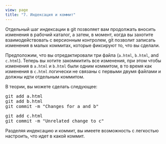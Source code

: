 ```yaml
---
view: page
title: "7. Индексация и коммит"
---
```


<p>Отдельный шаг индексации в git позволяет вам продолжать вносить изменения в рабочий каталог, а затем, в момент, когда вы захотите взаимодействовать с версионным контролем, git позволит записать изменения в малых коммитах, которые фиксируют то, что вы сделали.</p>

<p>Предположим, что вы отредактировали три файла (<code>a.html</code>, <code>b.html</code>, and <code>c.html</code>). Теперь вы хотите закоммитить все изменения, при этом чтобы изменения в <code>a.html</code> и <code>b.html</code> были одним коммитом, в то время как изменения в <code>c.html</code> логически не связаны с первыми двумя файлами и должны идти отдельным коммитом.</p>

<p>В теории, вы можете сделать следующее:</p>

<pre class="instructions">git add a.html
git add b.html
git commit -m "Changes for a and b"</pre>

<pre class="instructions">git add c.html
git commit -m "Unrelated change to c"</pre>

<p>Разделяя индексацию и коммит, вы имеете возможность с легкостью настроить, что идет в какой коммит.</p>
